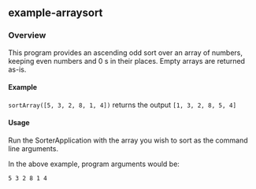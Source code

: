 ## example-arraysort 

### Overview 
This program provides an ascending odd sort over an array of numbers, keeping even numbers and 0
s in their places. Empty arrays are returned as-is. 

#### Example

`sortArray([5, 3, 2, 8, 1, 4])` returns the output `[1, 3, 2, 8, 5, 4]`

#### Usage 
Run the SorterApplication with the array you wish to sort as the command line arguments. 

In the above example, program arguments would be: 

`5 3 2 8 1 4`

 